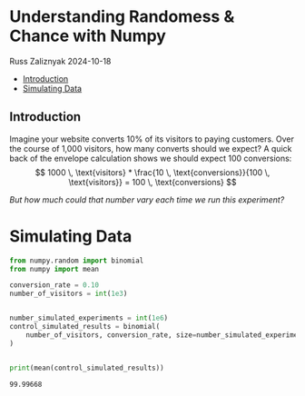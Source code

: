 # Understanding Randomess & Chance with Numpy
Russ Zaliznyak
2024-10-18

- [Introduction](#introduction)
- [Simulating Data](#simulating-data)

## Introduction

Imagine your website converts 10% of its visitors to paying customers.
Over the course of 1,000 visitors, how many converts should we expect? A
quick back of the envelope calculation shows we should expect 100
conversions: $$
1000 \, \text{visitors} * \frac{10 \, \text{conversions}}{100 \, \text{visitors}} = 100 \, \text{conversions}
$$

*But how much could that number vary each time we run this experiment?*

# Simulating Data

``` python
from numpy.random import binomial
from numpy import mean

conversion_rate = 0.10
number_of_visitors = int(1e3)


number_simulated_experiments = int(1e6)
control_simulated_results = binomial(
    number_of_visitors, conversion_rate, size=number_simulated_experiments
)


print(mean(control_simulated_results))
```

    99.99668

